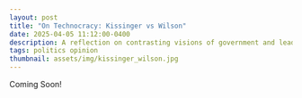```yaml
---
layout: post
title: "On Technocracy: Kissinger vs Wilson"
date: 2025-04-05 11:12:00-0400
description: A reflection on contrasting visions of government and leadership
tags: politics opinion
thumbnail: assets/img/kissinger_wilson.jpg
---
```


Coming Soon!